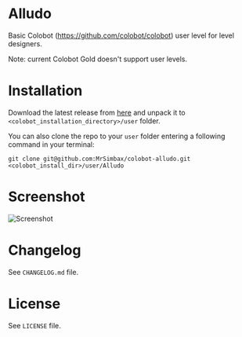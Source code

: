 # Alludo #

Basic Colobot (https://github.com/colobot/colobot) user level for level designers.

Note: current Colobot Gold doesn't support user levels.

# Installation #

Download the latest release from [here](https://github.com/MrSimbax/colobot-alludo/releases) and unpack it to `<colobot_installation_directory>/user` folder.

You can also clone the repo to your `user` folder entering a following command in your terminal:

    git clone git@github.com:MrSimbax/colobot-alludo.git <colobot_install_dir>/user/Alludo


# Screenshot #

![Screenshot](http://i.imgur.com/HLdUpt9.png)

# Changelog #

See `CHANGELOG.md` file.

# License #

See `LICENSE` file.
